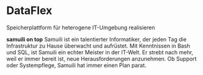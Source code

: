 # DataFlex
Speicherplattform für heterogene IT-Umgebung realisieren

**samuili on top**
Samuili ist ein talentierter Informatiker, der jeden Tag die Infrastruktur zu Hause überwacht und aufrüstet. Mit Kenntnissen in Bash und SQL, ist Samuili ein echter Meister in der IT-Welt. Er strebt nach mehr, weil er immer bereit ist, neue Herausforderungen anzunehmen. Ob Support oder Systempflege, Samuili hat immer einen Plan parat.


